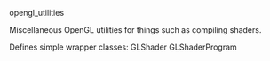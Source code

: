opengl_utilities

Miscellaneous OpenGL utilities for things such as compiling shaders.

Defines simple wrapper classes:
    GLShader
    GLShaderProgram
